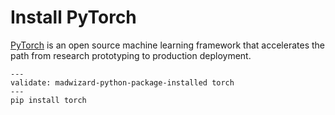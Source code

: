# Install PyTorch

[PyTorch](https://pytorch.org/) is an open source machine learning
framework that accelerates the path from research prototyping to
production deployment.

```shell
---
validate: madwizard-python-package-installed torch
---
pip install torch
```
